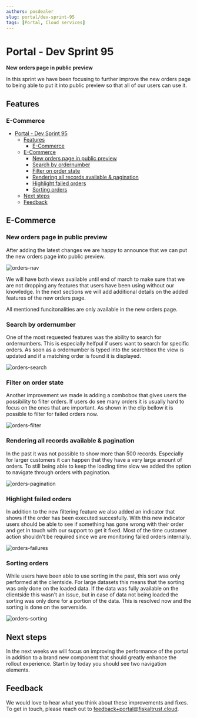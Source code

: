 ```yaml
---
authors: posdealer
slug: portal/dev-sprint-95
tags: [Portal, Cloud services]
---
```


# Portal - Dev Sprint 95
**New orders page in public preview**

In this sprint we have been focusing to further improve the new orders page to being able to put it into public preview so that all of our users can use it.

<!--truncate-->

## Features

### E-Commerce 
- [Portal - Dev Sprint 95](#portal---dev-sprint-95)
  - [Features](#features)
    - [E-Commerce](#e-commerce)
  - [E-Commerce](#e-commerce-1)
    - [New orders page in public preview](#new-orders-page-in-public-preview)
    - [Search by ordernumber](#search-by-ordernumber)
    - [Filter on order state](#filter-on-order-state)
    - [Rendering all records available & pagination](#rendering-all-records-available--pagination)
    - [Highlight failed orders](#highlight-failed-orders)
    - [Sorting orders](#sorting-orders)
  - [Next steps](#next-steps)
  - [Feedback](#feedback)

## E-Commerce

### New orders page in public preview

After adding the latest changes we are happy to announce that we can put the new orders page into public preview. 

![orders-nav](images/sprint-95/orders-nav.png)

We will have both views available until end of march to make sure that we are not dropping any features that users have been using without our knowledge. In the next sections we will add additional details on the added features of the new orders page.

<div class="alert alert--warning" role="alert">All mentioned funcitonalities are only available in the new orders page.</div>

### Search by ordernumber

One of the most requested features was the ability to search for ordernumbers. This is especially helfpul if users want to search for specific orders. As soon as a ordernumber is typed into the searchbox the view is updated and if a matching order is found it is displayed.

![orders-search](images/sprint-95/orders-search.gif)

### Filter on order state

Another improvement we made is adding a combobox that gives users the possibility to filter orders. If users do see many orders it is usually hard to focus on the ones that are important. As shown in the clip bellow it is possible to filter for failed orders now.

![orders-filter](images/sprint-95/orders-filter.gif)

### Rendering all records available & pagination

In the past it was not possible to show more than 500 records. Especially for larger customers it can happen that they have a very large amount of orders. To still being able to keep the loading time slow we added the option to navigate through orders with pagination. 

![orders-pagination](images/sprint-95/orders-pagination.png)

### Highlight failed orders

In addition to the new filtering feature we also added an indicator that shows if the order has been executed succesfully. With this new indicator users should be able to see if something has gone wrong with their order and get in touch with our support to get it fixed. Most of the time customer action shouldn't be required since we are monitoring failed orders internally.

![orders-failures](images/sprint-95/orders-failures.png)

### Sorting orders

While users have been able to use sorting in the past, this sort was only performed at the clientside. For large datasets this means that the sorting was only done on the loaded data. If the data was fully available on the clientside this wasn't an issue, but in case of data not being loaded the sorting was only done for a portion of the data. This is resolved now and the sorting is done on the serverside.

![orders-sorting](images/sprint-95/orders-sorting.gif)

## Next steps
In the next weeks we will focus on improving the performance of the portal in addition to a brand new component that should greatly enhance the rollout experience. Startin by today you should see two navigation elements. 

## Feedback
We would love to hear what you think about these improvements and fixes. To get in touch, please reach out to [feedback+portal@fiskaltrust.cloud](mailto:feedback+portal@fiskaltrust.cloud).